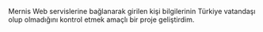 Mernis Web servislerine bağlanarak girilen kişi bilgilerinin Türkiye vatandaşı olup olmadığını kontrol etmek amaçlı bir proje geliştirdim.
